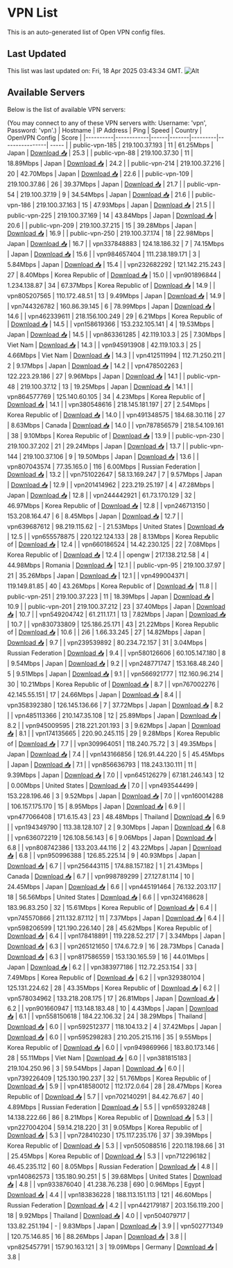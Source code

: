 # VPN List

This is an auto-generated list of Open VPN config files.

## Last Updated

This list was last updated on: Fri, 18 Apr 2025 03:43:34 GMT.
![Alt](https://repobeats.axiom.co/api/embed/186b98318ef1479477931607c1ad7d823f12451f.svg "Repobeats analytics image")

## Available Servers

Below is the list of available VPN servers:

(You may connect to any of these VPN servers with: Username: 'vpn', Password: 'vpn'.)
| Hostname | IP Address | Ping | Speed | Country | OpenVPN Config | Score |
|----------|------------|------|-------|---------|----------------| ----- |
| public-vpn-185 | 219.100.37.193 | 11 | 61.25Mbps | Japan | [Download 📥](./configs/server_0_JP.ovpn) | 25.3 |
| public-vpn-88 | 219.100.37.30 | 11 | 18.89Mbps | Japan | [Download 📥](./configs/server_1_JP.ovpn) | 24.2 |
| public-vpn-214 | 219.100.37.216 | 20 | 42.70Mbps | Japan | [Download 📥](./configs/server_2_JP.ovpn) | 22.6 |
| public-vpn-109 | 219.100.37.86 | 26 | 39.37Mbps | Japan | [Download 📥](./configs/server_3_JP.ovpn) | 21.7 |
| public-vpn-54 | 219.100.37.19 | 9 | 34.54Mbps | Japan | [Download 📥](./configs/server_4_JP.ovpn) | 21.6 |
| public-vpn-186 | 219.100.37.163 | 15 | 47.93Mbps | Japan | [Download 📥](./configs/server_5_JP.ovpn) | 21.5 |
| public-vpn-225 | 219.100.37.169 | 14 | 43.84Mbps | Japan | [Download 📥](./configs/server_6_JP.ovpn) | 20.6 |
| public-vpn-209 | 219.100.37.215 | 15 | 39.28Mbps | Japan | [Download 📥](./configs/server_7_JP.ovpn) | 16.9 |
| public-vpn-250 | 219.100.37.174 | 18 | 22.98Mbps | Japan | [Download 📥](./configs/server_8_JP.ovpn) | 16.7 |
| vpn337848883 | 124.18.186.32 | 7 | 74.15Mbps | Japan | [Download 📥](./configs/server_9_JP.ovpn) | 15.6 |
| vpn984657404 | 111.238.189.171 | 3 | 5.84Mbps | Japan | [Download 📥](./configs/server_10_JP.ovpn) | 15.4 |
| vpn232682292 | 121.142.215.243 | 27 | 8.40Mbps | Korea Republic of | [Download 📥](./configs/server_11_KR.ovpn) | 15.0 |
| vpn901896844 | 1.234.138.87 | 34 | 67.37Mbps | Korea Republic of | [Download 📥](./configs/server_12_KR.ovpn) | 14.9 |
| vpn805207565 | 110.172.48.51 | 13 | 9.49Mbps | Japan | [Download 📥](./configs/server_13_JP.ovpn) | 14.9 |
| vpn744326782 | 160.86.39.145 | 6 | 78.99Mbps | Japan | [Download 📥](./configs/server_14_JP.ovpn) | 14.6 |
| vpn462339611 | 218.156.100.249 | 29 | 6.21Mbps | Korea Republic of | [Download 📥](./configs/server_15_KR.ovpn) | 14.5 |
| vpn158619366 | 153.232.105.141 | 4 | 19.53Mbps | Japan | [Download 📥](./configs/server_16_JP.ovpn) | 14.5 |
| vpn863361285 | 42.119.103.3 | 25 | 7.30Mbps | Viet Nam | [Download 📥](./configs/server_17_VN.ovpn) | 14.3 |
| vpn945913908 | 42.119.103.3 | 25 | 4.66Mbps | Viet Nam | [Download 📥](./configs/server_18_VN.ovpn) | 14.3 |
| vpn412511994 | 112.71.250.211 | 2 | 9.17Mbps | Japan | [Download 📥](./configs/server_19_JP.ovpn) | 14.2 |
| vpn478502263 | 122.223.29.186 | 27 | 9.96Mbps | Japan | [Download 📥](./configs/server_20_JP.ovpn) | 14.1 |
| public-vpn-48 | 219.100.37.12 | 13 | 19.25Mbps | Japan | [Download 📥](./configs/server_21_JP.ovpn) | 14.1 |
| vpn864577769 | 125.140.60.105 | 34 | 4.23Mbps | Korea Republic of | [Download 📥](./configs/server_22_KR.ovpn) | 14.1 |
| vpn380548616 | 218.145.181.197 | 27 | 2.54Mbps | Korea Republic of | [Download 📥](./configs/server_23_KR.ovpn) | 14.0 |
| vpn491348575 | 184.68.30.116 | 27 | 8.63Mbps | Canada | [Download 📥](./configs/server_24_CA.ovpn) | 14.0 |
| vpn787856579 | 218.54.109.161 | 38 | 9.10Mbps | Korea Republic of | [Download 📥](./configs/server_25_KR.ovpn) | 13.9 |
| public-vpn-230 | 219.100.37.202 | 21 | 29.24Mbps | Japan | [Download 📥](./configs/server_26_JP.ovpn) | 13.7 |
| public-vpn-144 | 219.100.37.106 | 9 | 19.50Mbps | Japan | [Download 📥](./configs/server_27_JP.ovpn) | 13.6 |
| vpn807043574 | 77.35.165.0 | 116 | 6.00Mbps | Russian Federation | [Download 📥](./configs/server_28_RU.ovpn) | 13.2 |
| vpn751022647 | 58.13.169.247 | 7 | 9.57Mbps | Japan | [Download 📥](./configs/server_29_JP.ovpn) | 12.9 |
| vpn201414962 | 223.219.25.197 | 4 | 47.28Mbps | Japan | [Download 📥](./configs/server_30_JP.ovpn) | 12.8 |
| vpn244442921 | 61.73.170.129 | 32 | 46.97Mbps | Korea Republic of | [Download 📥](./configs/server_31_KR.ovpn) | 12.8 |
| vpn246713150 | 153.208.164.47 | 6 | 8.45Mbps | Japan | [Download 📥](./configs/server_32_JP.ovpn) | 12.7 |
| vpn639687612 | 98.219.115.62 | - | 21.53Mbps | United States | [Download 📥](./configs/server_33_US.ovpn) | 12.5 |
| vpn655578875 | 220.122.124.133 | 28 | 8.13Mbps | Korea Republic of | [Download 📥](./configs/server_34_KR.ovpn) | 12.4 |
| vpn660186524 | 14.42.230.125 | 22 | 7.08Mbps | Korea Republic of | [Download 📥](./configs/server_35_KR.ovpn) | 12.4 |
| opengw | 217.138.212.58 | 4 | 44.98Mbps | Romania | [Download 📥](./configs/server_36_RO.ovpn) | 12.1 |
| public-vpn-95 | 219.100.37.97 | 21 | 35.26Mbps | Japan | [Download 📥](./configs/server_37_JP.ovpn) | 12.1 |
| vpn499004371 | 119.149.81.85 | 40 | 43.26Mbps | Korea Republic of | [Download 📥](./configs/server_38_KR.ovpn) | 11.8 |
| public-vpn-251 | 219.100.37.223 | 11 | 18.39Mbps | Japan | [Download 📥](./configs/server_39_JP.ovpn) | 10.9 |
| public-vpn-201 | 219.100.37.212 | 23 | 37.40Mbps | Japan | [Download 📥](./configs/server_40_JP.ovpn) | 10.7 |
| vpn549204742 | 61.211.17.1 | 13 | 7.82Mbps | Japan | [Download 📥](./configs/server_41_JP.ovpn) | 10.7 |
| vpn830733809 | 125.186.25.171 | 43 | 21.22Mbps | Korea Republic of | [Download 📥](./configs/server_42_KR.ovpn) | 10.6 |
| 2i6 | 1.66.33.245 | 27 | 14.82Mbps | Japan | [Download 📥](./configs/server_43_JP.ovpn) | 9.7 |
| vpn239539892 | 80.234.72.157 | 31 | 3.04Mbps | Russian Federation | [Download 📥](./configs/server_44_RU.ovpn) | 9.4 |
| vpn580126606 | 60.105.147.180 | 8 | 9.54Mbps | Japan | [Download 📥](./configs/server_45_JP.ovpn) | 9.2 |
| vpn248771747 | 153.168.48.240 | 5 | 9.51Mbps | Japan | [Download 📥](./configs/server_46_JP.ovpn) | 9.1 |
| vpn566921777 | 112.160.96.214 | 30 | 10.21Mbps | Korea Republic of | [Download 📥](./configs/server_47_KR.ovpn) | 8.7 |
| vpn767002276 | 42.145.55.151 | 17 | 24.66Mbps | Japan | [Download 📥](./configs/server_48_JP.ovpn) | 8.4 |
| vpn358392380 | 126.145.136.66 | 7 | 37.72Mbps | Japan | [Download 📥](./configs/server_49_JP.ovpn) | 8.2 |
| vpn485113366 | 210.147.35.108 | 12 | 25.89Mbps | Japan | [Download 📥](./configs/server_50_JP.ovpn) | 8.2 |
| vpn945009595 | 218.221.201.193 | 3 | 9.62Mbps | Japan | [Download 📥](./configs/server_51_JP.ovpn) | 8.1 |
| vpn174135665 | 220.90.245.115 | 29 | 9.28Mbps | Korea Republic of | [Download 📥](./configs/server_52_KR.ovpn) | 7.7 |
| vpn309964051 | 118.240.75.72 | 3 | 49.35Mbps | Japan | [Download 📥](./configs/server_53_JP.ovpn) | 7.4 |
| vpn143166856 | 126.91.44.220 | 5 | 45.45Mbps | Japan | [Download 📥](./configs/server_54_JP.ovpn) | 7.1 |
| vpn856636793 | 118.243.130.111 | 11 | 9.39Mbps | Japan | [Download 📥](./configs/server_55_JP.ovpn) | 7.0 |
| vpn645126279 | 67.181.246.143 | 12 | 0.00Mbps | United States | [Download 📥](./configs/server_56_US.ovpn) | 7.0 |
| vpn493544499 | 153.228.196.46 | 3 | 9.52Mbps | Japan | [Download 📥](./configs/server_57_JP.ovpn) | 7.0 |
| vpn160014288 | 106.157.175.170 | 15 | 8.95Mbps | Japan | [Download 📥](./configs/server_58_JP.ovpn) | 6.9 |
| vpn477066408 | 171.6.15.43 | 23 | 48.48Mbps | Thailand | [Download 📥](./configs/server_59_TH.ovpn) | 6.9 |
| vpn194349790 | 113.38.128.107 | 2 | 9.30Mbps | Japan | [Download 📥](./configs/server_60_JP.ovpn) | 6.8 |
| vpn636072219 | 126.108.56.143 | 6 | 9.06Mbps | Japan | [Download 📥](./configs/server_61_JP.ovpn) | 6.8 |
| vpn808742386 | 133.203.44.116 | 2 | 43.22Mbps | Japan | [Download 📥](./configs/server_62_JP.ovpn) | 6.8 |
| vpn950996388 | 126.85.225.14 | 9 | 40.93Mbps | Japan | [Download 📥](./configs/server_63_JP.ovpn) | 6.7 |
| vpn256443115 | 174.88.157.182 | 1 | 21.43Mbps | Canada | [Download 📥](./configs/server_64_CA.ovpn) | 6.7 |
| vpn998789299 | 27.127.81.114 | 10 | 24.45Mbps | Japan | [Download 📥](./configs/server_65_JP.ovpn) | 6.6 |
| vpn445191464 | 76.132.203.117 | 18 | 56.56Mbps | United States | [Download 📥](./configs/server_66_US.ovpn) | 6.6 |
| vpn324168628 | 183.96.83.250 | 32 | 15.61Mbps | Korea Republic of | [Download 📥](./configs/server_67_KR.ovpn) | 6.4 |
| vpn745570866 | 211.132.87.112 | 11 | 7.37Mbps | Japan | [Download 📥](./configs/server_68_JP.ovpn) | 6.4 |
| vpn598206599 | 121.190.226.140 | 28 | 45.62Mbps | Korea Republic of | [Download 📥](./configs/server_69_KR.ovpn) | 6.4 |
| vpn178418891 | 119.228.52.217 | 7 | 3.34Mbps | Japan | [Download 📥](./configs/server_70_JP.ovpn) | 6.3 |
| vpn265121650 | 174.6.72.9 | 16 | 28.73Mbps | Canada | [Download 📥](./configs/server_71_CA.ovpn) | 6.3 |
| vpn817586559 | 153.130.165.59 | 16 | 44.01Mbps | Japan | [Download 📥](./configs/server_72_JP.ovpn) | 6.2 |
| vpn383977186 | 112.72.253.154 | 33 | 7.49Mbps | Korea Republic of | [Download 📥](./configs/server_73_KR.ovpn) | 6.2 |
| vpn329380104 | 125.131.224.62 | 28 | 43.35Mbps | Korea Republic of | [Download 📥](./configs/server_74_KR.ovpn) | 6.2 |
| vpn578034962 | 133.218.208.175 | 17 | 26.81Mbps | Japan | [Download 📥](./configs/server_75_JP.ovpn) | 6.2 |
| vpn901660947 | 113.148.183.48 | 10 | 4.43Mbps | Japan | [Download 📥](./configs/server_76_JP.ovpn) | 6.1 |
| vpn558150618 | 184.22.106.32 | 24 | 38.29Mbps | Thailand | [Download 📥](./configs/server_77_TH.ovpn) | 6.0 |
| vpn592512377 | 118.104.13.2 | 4 | 37.42Mbps | Japan | [Download 📥](./configs/server_78_JP.ovpn) | 6.0 |
| vpn595298283 | 210.205.215.116 | 35 | 9.55Mbps | Korea Republic of | [Download 📥](./configs/server_79_KR.ovpn) | 6.0 |
| vpn949869966 | 183.80.173.146 | 28 | 55.11Mbps | Viet Nam | [Download 📥](./configs/server_80_VN.ovpn) | 6.0 |
| vpn381815183 | 219.104.250.96 | 3 | 59.54Mbps | Japan | [Download 📥](./configs/server_81_JP.ovpn) | 6.0 |
| vpn739226409 | 125.130.190.237 | 32 | 51.76Mbps | Korea Republic of | [Download 📥](./configs/server_82_KR.ovpn) | 5.9 |
| vpn418580012 | 112.172.0.64 | 28 | 28.47Mbps | Korea Republic of | [Download 📥](./configs/server_83_KR.ovpn) | 5.7 |
| vpn702140291 | 84.42.76.67 | 40 | 4.89Mbps | Russian Federation | [Download 📥](./configs/server_84_RU.ovpn) | 5.5 |
| vpn659328248 | 14.138.222.66 | 86 | 8.21Mbps | Korea Republic of | [Download 📥](./configs/server_85_KR.ovpn) | 5.3 |
| vpn227004204 | 59.14.218.220 | 31 | 9.05Mbps | Korea Republic of | [Download 📥](./configs/server_86_KR.ovpn) | 5.3 |
| vpn728410230 | 175.117.235.176 | 37 | 39.39Mbps | Korea Republic of | [Download 📥](./configs/server_87_KR.ovpn) | 5.3 |
| vpn505088516 | 220.118.198.66 | 31 | 25.45Mbps | Korea Republic of | [Download 📥](./configs/server_88_KR.ovpn) | 5.3 |
| vpn712296182 | 46.45.235.112 | 60 | 8.05Mbps | Russian Federation | [Download 📥](./configs/server_89_RU.ovpn) | 4.8 |
| vpn140862573 | 135.180.90.251 | 5 | 39.68Mbps | United States | [Download 📥](./configs/server_90_US.ovpn) | 4.8 |
| vpn933876040 | 41.238.76.238 | 690 | 0.96Mbps | Egypt | [Download 📥](./configs/server_91_EG.ovpn) | 4.4 |
| vpn183836228 | 188.113.151.113 | 121 | 46.60Mbps | Russian Federation | [Download 📥](./configs/server_92_RU.ovpn) | 4.2 |
| vpn442179187 | 203.156.119.200 | 18 | 9.92Mbps | Thailand | [Download 📥](./configs/server_93_TH.ovpn) | 4.0 |
| vpn504079717 | 133.82.251.194 | - | 9.83Mbps | Japan | [Download 📥](./configs/server_94_JP.ovpn) | 3.9 |
| vpn502771349 | 120.75.146.85 | 16 | 88.26Mbps | Japan | [Download 📥](./configs/server_95_JP.ovpn) | 3.8 |
| vpn825457791 | 157.90.163.121 | 3 | 19.09Mbps | Germany | [Download 📥](./configs/server_96_DE.ovpn) | 3.8 |

